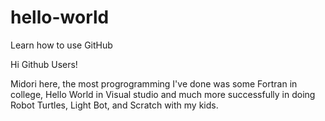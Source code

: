 # hello-world
Learn how to use GitHub

Hi Github Users!

Midori here, the most progrogramming I've done was some Fortran in college, Hello World in Visual studio and much more successfully in doing Robot Turtles, Light Bot, and Scratch with my kids. 
